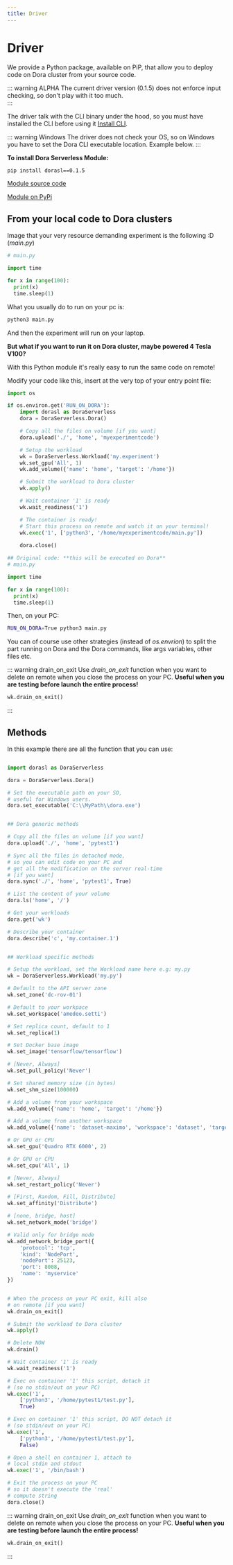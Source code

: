 ```yaml
---
title: Driver
---
```


# Driver

We provide a Python package, available on PiP, that allow you
to deploy code on Dora cluster from your source code.

::: warning ALPHA
The current driver version (0.1.5) does not enforce input checking,
so don't play with it too much.  
:::

The driver talk with the CLI binary under the hood, so you must have
installed the CLI before using it [Install CLI](../1-cli).

::: warning Windows
The driver does not check your OS, so on Windows you have to set
the Dora CLI executable location. Example below.
:::

**To install Dora Serverless Module:**

```sh
pip install dorasl==0.1.5
```

[Module source code](https://github.com/adda25/dora/blob/develop/v2/dorasl/dorasl/dorasl.py)

[Module on PyPi](https://pypi.org/project/dorasl/)

## From your local code to Dora clusters

Image that your very resource demanding experiment is the following :D (*main.py*)

```py
# main.py

import time

for x in range(100):
  print(x)
  time.sleep(1)
```

What you usually do to run on your pc is:   

```sh
python3 main.py
```

And then the experiment will run on your laptop. 

**But what if you want to run it on Dora cluster, maybe powered 4 Tesla V100?**

With this Python module it's really easy to run the same code on remote!

Modify your code like this, insert at the very top of your entry point file:

```py
import os

if os.environ.get('RUN_ON_DORA'):
	import dorasl as DoraServerless
	dora = DoraServerless.Dora()

	# Copy all the files on volume [if you want]
	dora.upload('./', 'home', 'myexperimentcode')

	# Setup the workload
	wk = DoraServerless.Workload('my.experiment') 
	wk.set_gpu('All', 1)	
	wk.add_volume({'name': 'home', 'target': '/home'})

	# Submit the workload to Dora cluster
	wk.apply()

	# Wait container '1' is ready
	wk.wait_readiness('1')	

	# The container is ready!
	# Start this process on remote and watch it on your terminal!
	wk.exec('1', ['python3', '/home/myexperimentcode/main.py'])	
				
	dora.close()	

## Original code: **this will be executed on Dora**
# main.py

import time

for x in range(100):
  print(x)
  time.sleep(1)
```

Then, on your PC:

```sh
RUN_ON_DORA=True python3 main.py
```


You can of course use other strategies (instead of *os.envrion*) to split the part running on Dora 
and the Dora commands, like args variables, other files etc. 

::: warning drain_on_exit
Use *drain_on_exit* function when you want to delete on remote when you close the process on your PC.
**Useful when you are testing before launch the entire process!**

```py
wk.drain_on_exit()
```
:::

## Methods

In this example there are all the function that you can use:

```py

import dorasl as DoraServerless

dora = DoraServerless.Dora()	

# Set the executable path on your SO,
# useful for Windows users.
dora.set_executable('C:\\MyPath\\dora.exe')


## Dora generic methods

# Copy all the files on volume [if you want]
dora.upload('./', 'home', 'pytest1')

# Sync all the files in detached mode,
# so you can edit code on your PC and
# get all the modification on the server real-time
# [if you want]
dora.sync('./', 'home', 'pytest1', True)

# List the content of your volume
dora.ls('home', '/')

# Get your workloads
dora.get('wk')

# Describe your container
dora.describe('c', 'my.container.1')


## Workload specific methods

# Setup the workload, set the Workload name here e.g: my.py
wk = DoraServerless.Workload('my.py')

# Default to the API server zone
wk.set_zone('dc-rov-01')

# Default to your workpace
wk.set_workspace('amedeo.setti') 

# Set replica count, default to 1
wk.set_replica(1)

# Set Docker base image
wk.set_image('tensorflow/tensorflow')

# [Never, Always] 
wk.set_pull_policy('Never')

# Set shared memory size (in bytes)
wk.set_shm_size(100000)

# Add a volume from your workspace
wk.add_volume({'name': 'home', 'target': '/home'})

# Add a volume from another workspace
wk.add_volume({'name': 'dataset-maximo', 'workspace': 'dataset', 'target': '/dataset'})

# Or GPU or CPU 
wk.set_gpu('Quadro RTX 6000', 2)

# Or GPU or CPU
wk.set_cpu('All', 1)

# [Never, Always]
wk.set_restart_policy('Never')

# [First, Random, Fill, Distribute]
wk.set_affinity('Distribute')

# [none, bridge, host]
wk.set_network_mode('bridge')

# Valid only for bridge mode
wk.add_network_bridge_port({
	'protocol': 'tcp',
	'kind': 'NodePort',
	'nodePort': 25123,
	'port': 8008,
	'name': 'myservice'
})


# When the process on your PC exit, kill also
# on remote [if you want]
wk.drain_on_exit()

# Submit the workload to Dora cluster
wk.apply()

# Delete NOW
wk.drain()

# Wait container '1' is ready
wk.wait_readiness('1')

# Exec on container '1' this script, detach it 
# (so no stdin/out on your PC)
wk.exec('1', 
	['python3', '/home/pytest1/test.py'], 
	True)

# Exec on container '1' this script, DO NOT detach it 
# (so stdin/out on your PC)
wk.exec('1', 
	['python3', '/home/pytest1/test.py'], 
	False)

# Open a shell on container 1, attach to 
# local stdin and stdout	
wk.exec('1', '/bin/bash')

# Exit the process on your PC
# so it doesn't execute the 'real' 
# compute string				
dora.close()

```

::: warning drain_on_exit
Use *drain_on_exit* function when you want to delete on remote when you close the process on your PC.
**Useful when you are testing before launch the entire process!**

```py
wk.drain_on_exit()
```
:::
